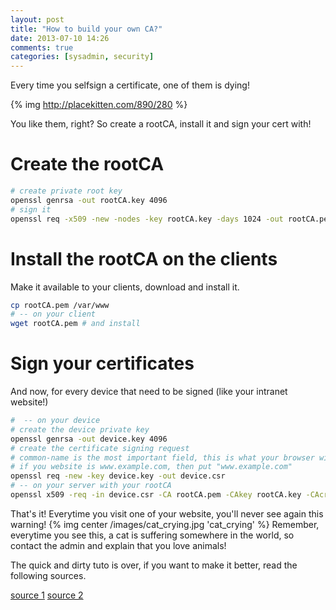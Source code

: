 ```yaml
---
layout: post
title: "How to build your own CA?"
date: 2013-07-10 14:26
comments: true
categories: [sysadmin, security]
---
```


Every time you selfsign a certificate, one of them is dying!

{% img http://placekitten.com/890/280 %}
<!-- more -->


You like them, right? So create a rootCA, install it and sign your cert with!

# Create the rootCA

``` bash Create the rootCA
# create private root key
openssl genrsa -out rootCA.key 4096
# sign it
openssl req -x509 -new -nodes -key rootCA.key -days 1024 -out rootCA.pem
```

# Install the rootCA on the clients

Make it available to your clients, download and install it.

```bash Make it available
cp rootCA.pem /var/www
# -- on your client
wget rootCA.pem # and install
```

# Sign your certificates

And now, for every device that need to be signed (like your intranet website!)

``` bash Create a certificate
#  -- on your device
# create the device private key
openssl genrsa -out device.key 4096
# create the certificate signing request
# common-name is the most important field, this is what your browser will "certify"
# if you website is www.example.com, then put "www.example.com"
openssl req -new -key device.key -out device.csr
# -- on your server with your rootCA
openssl x509 -req -in device.csr -CA rootCA.pem -CAkey rootCA.key -CAcreateserial -out device.crt -days 500
```

That's it! Everytime you visit one of your website, you'll never see again this warning!
{% img center /images/cat_crying.jpg 'cat_crying' %}
Remember, everytime you see this, a cat is suffering somewhere in the world, so contact the admin and explain that you love animals!

The quick and dirty tuto is over, if you want to make it better, read the following sources.

[source 1](http://www.davidpashley.com/articles/becoming-a-x-509-certificate-authority/)
[source 2](http://datacenteroverlords.com/2012/03/01/creating-your-own-ssl-certificate-authority/)
